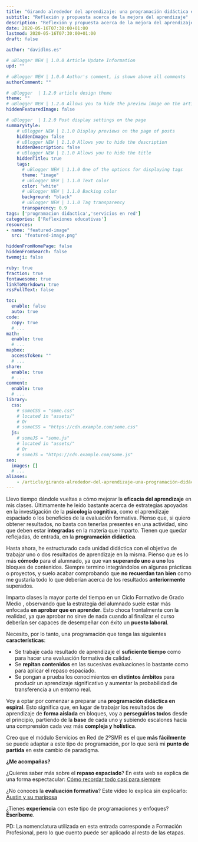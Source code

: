 ```yaml
---
title: "Girando alrededor del aprendizaje: una programación didáctica en espiral"
subtitle: "Reflexión y propuesta acerca de la mejora del aprendizaje"
description: "Reflexión y propuesta acerca de la mejora del aprendizaje"
date: 2020-05-16T07:30:00+01:00
lastmod: 2020-05-16T07:30:00+01:00
draft: false

author: "davidlms.es"

# uBlogger NEW | 1.0.0 Article Update Information
upd: ""

# uBlogger NEW | 1.0.0 Author's comment, is shown above all comments
authorComment: ""

# uBlogger  | 1.2.0 article design theme
theme: ""
# uBlogger NEW | 1.2.0 Allows you to hide the preview image on the article page
hiddenFeaturedImage: false

# uBlogger  | 1.2.0 Post display settings on the page
summaryStyle:
    # uBlogger NEW | 1.1.0 Display previews on the page of posts
    hiddenImage: false
    # uBlogger NEW | 1.1.0 Allows you to hide the description
    hiddenDescription: false
    # uBlogger NEW | 1.1.0 Allows you to hide the title
    hiddenTitle: true
    tags:
      # uBlogger NEW | 1.1.0 One of the options for displaying tags
      theme: "image"
      # uBlogger NEW | 1.1.0 Text color
      color: "white"
      # uBlogger NEW | 1.1.0 Backing color
      background: "black"
      # uBlogger NEW | 1.1.0 Tag transparency
      transparency: 0.9
tags: ['programacion didactica','servicios en red']
categories: ['Reflexiones educativas']
resources:
- name: "featured-image"
  src: "featured-image.png"

hiddenFromHomePage: false
hiddenFromSearch: false
twemoji: false

ruby: true
fraction: true
fontawesome: true
linkToMarkdown: true
rssFullText: false

toc:
  enable: false
  auto: true
code:
  copy: true
  # ...
math:
  enable: true
  # ...
mapbox:
  accessToken: ""
  # ...
share:
  enable: true
  # ...
comment:
  enable: true
  # ...
library:
  css:
    # someCSS = "some.css"
    # located in "assets/"
    # Or
    # someCSS = "https://cdn.example.com/some.css"
  js:
    # someJS = "some.js"
    # located in "assets/"
    # Or
    # someJS = "https://cdn.example.com/some.js"
seo:
  images: []
  # ...
aliases:
    - /article/girando-alrededor-del-aprendizaje-una-programación-didáctica-en-espiral/
---
```



Llevo tiempo dándole vueltas a cómo mejorar la **eficacia del aprendizaje** en mis clases. Últimamente he leído bastante acerca de estrategias apoyadas en la investigación de la **psicología cognitiva**, como el aprendizaje espaciado o los beneficios de la evaluación formativa. Pienso que, si quiero obtener resultados, no basta con tenerlas presentes en una actividad, sino que deben estar **integradas** en la materia que imparto. Tienen que quedar reflejadas, de entrada, en la **programación didáctica**.

Hasta ahora, he estructurado cada unidad didáctica con el objetivo de trabajar uno o dos resultados de aprendizaje en la misma. Pienso que es lo más **cómodo** para el alumnado, ya que van **superando uno a uno** los bloques de contenidos. Siempre termino integrándolos en algunas prácticas o proyectos, y suelo acabar comprobando que **no recuerdan tan bien** como me gustaría todo lo que deberían acerca de los resultados **anteriormente** superados.

Imparto clases la mayor parte del tiempo en un Ciclo Formativo de Grado Medio , observando que la estrategia del alumnado suele estar más enfocada **en aprobar que en aprender**. Esto choca frontalmente con la realidad, ya que aprobar no sirve de nada cuando al finalizar el curso deberían ser capaces de desempeñar con éxito un **puesto laboral**.

Necesito, por lo tanto, una programación que tenga las siguientes **características**:
* Se trabaje cada resultado de aprendizaje el **suficiente tiempo** como para hacer una evaluación formativa de calidad.
* Se **repitan contenidos** en las sucesivas evaluaciones lo bastante como para aplicar el repaso espaciado.
* Se pongan a prueba los conocimientos en **distintos ámbitos** para producir un aprendizaje significativo y aumentar la probabilidad de transferencia a un entorno real.

Voy a optar por comenzar a preparar una **programación didáctica en espiral**. Esto significa que, en lugar de trabajar los resultados de aprendizaje de **forma aislada** en bloques, voy a **perseguirlos todos** desde el principio, partiendo de la **base** de cada uno y subiendo escalones hacia una comprensión cada vez más **compleja y holística**.

Creo que el módulo Servicios en Red de 2ºSMR es el que **más fácilmente** se puede adaptar a este tipo de programación, por lo que será mi **punto de partida** en este cambio de paradigma.

**¿Me acompañas?**

¿Quieres saber más sobre el **repaso espaciado**? En esta web se explica de una forma espectacular: [Cómo recordar todo casi para siempre](https://ncase.me/remember/es.html)

¿No conoces la **evaluación formativa**? Este vídeo lo explica sin explicarlo: [Austin y su mariposa](https://www.youtube.com/watch?v=2-mKkYQ7hA4)

¿Tienes **experiencia** con este tipo de programaciones y enfoques? **Escríbeme**.

PD: La nomenclatura utilizada en esta entrada corresponde a Formación Profesional, pero lo que cuento puede ser aplicado al resto de las etapas.